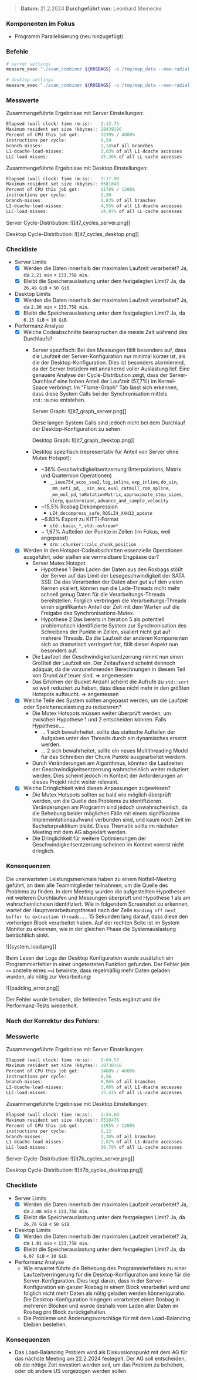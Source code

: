 
>  **Datum:** 21.2.2024
>  **Durchgeführt von:** Leonhard Steinecke

### Komponenten im Fokus
- Programm Parallelisierung (neu hinzugefügt)

### Befehle

```bash
# server settings
measure_exec "./scan_combiner ${ROSBAGS} -o /tmp/map_data --max-radial-dist 30 --max-peripheral-dist 20 --time-per-block 1h --max-scan-pos-deviation 1 --chunk-size 30 --threads 48" "/tmp/map_data" "/media/vault/test_results/it7/server"

# desktop settings
measure_exec "./scan_combiner ${ROSBAGS} -o /tmp/map_data --max-radial-dist 30 --max-peripheral-dist 20 --time-per-block 5min --max-scan-pos-deviation 1 --chunk-size 30 --threads 12" "/tmp/map_data" "/media/vault/test_results/it7/desktop"
```

### Messwerte

Zusammengeführte Ergebnisse mit Server Einstellungen:
```go
Elapsed (wall clock) time (m:ss):   2:12.75
Maximum resident set size (kbytes): 28439196
Percent of CPU this job got:        3239% / 4800%
instructions per cycle:             0,59
branch-misses:                      1,14%of all branches
L1-dcache-load-misses:              3,03% of all L1-dcache accesses
LLC-load-misses:                    33,36% of all LL-cache accesses
```

Zusammengeführte Ergebnisse mit Desktop Einstellungen:
```go
Elapsed (wall clock) time (m:ss):   2:17.90
Maximum resident set size (kbytes): 6581048
Percent of CPU this job got:        1178% / 1200%
instructions per cycle:             1,30
branch-misses:                      1,83% of all branches
L1-dcache-load-misses:              4,55% of all L1-dcache accesses
LLC-load-misses:                    24,07% of all LL-cache accesses
```

Server Cycle-Distribution:
![[it7_cycles_server.png]]

Desktop Cycle-Distribution:
![[it7_cycles_desktop.png]]

### Checkliste
- Server Limits
	- [x] Werden die Daten innerhalb der maximalen Laufzeit verarbeitet?
		Ja, da `2,21 min` < `133,758 min`.
	- [x] Bleibt die Speicherauslastung unter dem festgelegten Limit?
		Ja, da `26,49 GiB` < `50 GiB`.
- Desktop Limits
	- [x] Werden die Daten innerhalb der maximalen Laufzeit verarbeitet?
		Ja, da `2.30 min` < `133,758 min`.
	- [x] Bleibt die Speicherauslastung unter dem festgelegten Limit?
		Ja, da `6,13 GiB` < `10 GiB`.
- Performanz Analyse
	- [x] Welche Codeabschnitte beanspruchen die meiste Zeit während des Durchlaufs?
		- Server spezifisch:
			Bei den Messungen fällt besonders auf, dass die Laufzeit der Server-Konfiguration nur minimal kürzer ist, als die der Desktop-Konfiguration.
			Dies ist besonders alarmierend, da der Server trotzdem mit annähernd voller Auslastung lief.
			Eine genauere Analyse der Cycle-Distribution zeigt, dass der Server-Durchlauf eine hohen Anteil der Laufzeit (57,7%) im Kernel-Space verbringt.
			Im "Flame-Graph" Tab lässt sich erkennen, dass diese System Calls bei der Synchronisation mittels `std::mutex` entstehen.
			  
			Server Graph:
			![[it7_graph_server.png]]
		
			Diese langen System Calls sind jedoch nicht bei dem Durchlauf der Desktop-Konfiguration zu sehen:
		
			Desktop Graph:
			![[it7_graph_desktop.png]]
		- Desktop spezifisch (representativ für Anteil von Server ohne Mutex Hotspot):
			- ~36% Geschwindigkeitsentzerrung (Interpolations, Matrix und Quaternion Operationen)
				- `__ieee754_acos_sse2`, `log_inline`, `exp_inline`, `do_sin`, `_mm_set1_pd`, `__sin_avx`, `eval_catmull_rom_spline`, `_mm_mul_pd`, `toRotationMatrix`, `approximate_step_sizes`, `slerp`, `quaterniaon`, `advance_and_sample_velocity`
			- ~15,5% Rosbag Dekompression
				-  `LZ4_decompress_safe`, `ROSLZ4_XXH32_update`
			- ~6.83% Export zu KITTI-Format
				- `std::basic_*`, `std::ostream*`
			- ~ 1,67% Aufteilen der Punkte in Zellen (im Fokus, weil angepasst)
				- `drm::chunker::calc_chunk_position`
	- [x] Werden in den Hotspot-Codeabschnitten essenzielle Operationen ausgeführt, oder stellen sie vermeidbare Engpässe dar?
		- Server Mutex Hotspot
			- Hypothese 1
				Beim Laden der Daten aus den Rosbags stößt der Server auf das Limit der Lesegeschwindigkeit der SATA SSD.
				Da das Verarbeiten der Daten aber gut auf den vielen Kernen skaliert, können nun die Lade-Threads nicht mehr schnell genug Daten für die Verarbeitungs-Threads bereitstellen.
				Folglich verbringen die  Verarbeitungs-Threads einen signifikanten Anteil der Zeit mit dem Warten auf die Freigabe des Synchronisations-Mutex.
			- Hypothese 2
				Das bereits in Iteration 5 als potentiell problematisch identifizierte System zur Synchronisation des Schreibens der Punkte in Zellen, skaliert nicht gut auf mehrere Threads.
				Da die Laufzeit der anderen Komponenten sich so dramatisch verringert hat, fällt dieser Aspekt nun besonders auf.
		- Die Laufzeit der Geschwindigkeitsentzerrung nimmt nun einen Großteil der Laufzeit ein. Der Zeitaufwand scheint dennoch adäquat,
		  da die vorzunehmenden Berechnungen in diesem Teil von Grund auf teuer sind. => angemessen
		-  Das Erhöhen der Bucket Anzahl scheint die Aufrufe zu `std::sort` so weit reduziert zu haben, dass diese nicht mehr in den größten Hotspots auftaucht. => angemessen
	- [x] Welche Teile des System sollten angepasst werden, um die Laufzeit oder Speicherauslastung zu reduzieren?
		- Die Mutex Hotspots müssen weiter überprüft werden, um zwischen Hypothese 1 und 2 entscheiden können. Falls Hypothese....
			- ... 1 sich bewahrheitet, sollte das statische Aufteilen der Aufgaben unter den Threads durch ein dynamisches ersetzt werden.
			- ... 2 sich bewahrheitet, sollte ein neues Multithreading Model für das Schreiben der Chunk Punkte ausgearbeitet werdern.
		- Durch Veränderungen am Algorithmus, könnten die Laufzeiten der Geschwindigkeitsentzerrung wahrscheinlich weiter reduziert werden.
		  Dies scheint jedoch im Kontext der Anforderungen an dieses Projekt nicht weiter relevant.
	- [x] Welche Dringlichkeit wird diesen Anpassungen zugewiesen?
		- Die Mutex Hotspots sollten so bald wie möglich überprüft werden, um die Quelle des Problems zu identifizieren.
		  Veränderungen am Programm sind jedoch unwahrscheinlich, da die Behebung beider möglichen Fälle mit einem signifikanten Implementationsaufwand verbunden sind,
		  und kaum noch Zeit im Bachelorpraktikum bleibt. Diese Thematik sollte im nächsten Meeting mit dem AG abgeklärt werden.
		- Die Dringlichkeit für weitere Optimierungen der Geschwindigkeitsentzerrung scheinen im Kontext vorerst nicht dringlich.

### Konsequenzen

Die unerwarteten Leistungsmerkmale haben zu einem Notfall-Meeting geführt, an dem alle Teammitglieder teilnahmen, um die Quelle des Problems zu finden.
In dem Meeting wurden die aufgestellten Hypothesen mit weiteren Durchläufen und Messungen überprüft und Hypothese 1 als am wahrscheinlichsten identifiziert.
Wie in folgendem Screenshot zu erkennen, wartet der Hauptverarbeitungsthread nach der Zeile `Handing off next buffer to extraction threads...` 15 Sekunden lang darauf,
dass diese den vorherigen Block verarbeitet haben. Auf der rechten Seite ist im System Monitor zu erkennen, wie in der gleichen Phase die Systemauslastung beträchtlich sinkt.   

![[system_load.png]]

Beim Lesen der Logs der Desktop Konfiguration wurde zusätzlich ein Programmierfehler in einer ungetesteten Funktion gefunden.
Der Fehler (ein `<=` anstelle eines `>=`) bewirkte, dass regelmäßig mehr Daten geladen wurden, als nötig zur Verarbeitung:

![[padding_error.png]]

Der Fehler wurde behoben, die fehlenden Tests ergänzt und die Performanz-Tests wiederholt.

### Nach der Korrektur des Fehlers:

### Messwerte

Zusammengeführte Ergebnisse mit Server Einstellungen:
```go
Elapsed (wall clock) time (m:ss):   2:04.57
Maximum resident set size (kbytes): 28730168
Percent of CPU this job got:        3488% / 4800%
instructions per cycle:             0,56
branch-misses:                      0,95% of all branches
L1-dcache-load-misses:              3,06% of all L1-dcache accesses
LLC-load-misses:                    33,41% of all LL-cache accesses
```

Zusammengeführte Ergebnisse mit Desktop Einstellungen:
```go
Elapsed (wall clock) time (m:ss):   1:54.60
Maximum resident set size (kbytes): 6516476
Percent of CPU this job got:        1195% / 1200%
instructions per cycle:             1,13
branch-misses:                      1,30% of all branches
L1-dcache-load-misses:              2,82% of all L1-dcache accesses
LLC-load-misses:                    30,76% of all LL-cache accesses
```

Server Cycle-Distribution:
![[it7b_cycles_server.png]]

Desktop Cycle-Distribution:
![[it7b_cycles_desktop.png]]

### Checkliste
- Server Limits
	- [x] Werden die Daten innerhalb der maximalen Laufzeit verarbeitet?
		Ja, da `2,08 min` < `133,758 min`.
	- [x] Bleibt die Speicherauslastung unter dem festgelegten Limit?
		Ja, da `26,76 GiB` < `50 GiB`.
- Desktop Limits
	- [x] Werden die Daten innerhalb der maximalen Laufzeit verarbeitet?
		Ja, da `1.91 min` < `133,758 min`.
	- [x] Bleibt die Speicherauslastung unter dem festgelegten Limit?
		Ja, da `6,07 GiB` < `10 GiB`.
- Performanz Analyse
	- Wie erwartet führte die Behebung des Programmierfehlers zu einer Laufzeitverringerung für die Desktop-Konfiguration und keine für die Server-Konfiguration.
	  Dies liegt daran, dass in der Server-Konfiguration ein ganzer Rosbag in einem Block verarbeitet wird und folglich nicht mehr Daten als nötig geladen werden könneniguratio.
	  Die Desktop-Konfiguration hingegen verarbeitet einen Rosbag in mehreren Blöcken und wurde deshalb vom Laden aller Daten im Rosbag pro Block zurückgehalten.
	- Die Probleme und Änderungsvorschläge für mit dem Load-Balancing bleiben bestehen.

### Konsequenzen
- Das Load-Balancing Problem wird als Diskussionspunkt mit dem AG für das nächste Meeting am 22.2.2024 festegelt.
  Der AG soll entscheiden, ob die nötige Zeit investiert werden soll, um das Problem zu beheben, oder ob andere US vorgezogen werden sollen.
